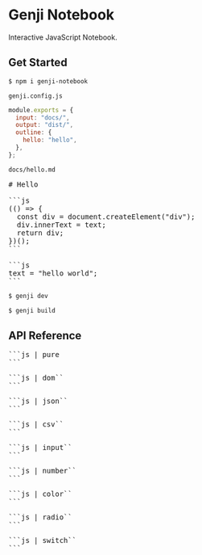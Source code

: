 # Genji Notebook

Interactive JavaScript Notebook.

## Get Started

```bash
$ npm i genji-notebook
```

`genji.config.js`

```js
module.exports = {
  input: "docs/",
  output: "dist/",
  outline: {
    hello: "hello",
  },
};
```

`docs/hello.md`

<pre>
# Hello

```js
(() => {
  const div = document.createElement("div");
  div.innerText = text;
  return div;
})();
```

```js
text = "hello world";
```
</pre>

```bash
$ genji dev
```

```bash
$ genji build
```

## API Reference

<pre>
```js | pure
```
</pre>

<pre>
```js | dom``
```
</pre>

<pre>
```js | json``
```
</pre>

<pre>
```js | csv``
```
</pre>

<pre>
```js | input``
```
</pre>

<pre>
```js | number``
```
</pre>

<pre>
```js | color``
```
</pre>

<pre>
```js | radio``
```
</pre>

<pre>
```js | switch``
```
</pre>
